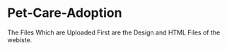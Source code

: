 # Pet-Care-Adoption

The Files Which are Uploaded First are the Design and HTML Files of the webiste.
